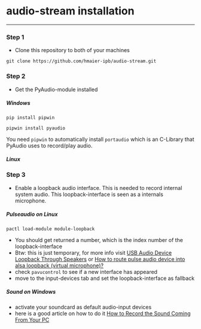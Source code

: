 # audio-stream installation

---

### Step 1

- Clone this repository to both of your machines

`git clone https://github.com/hmaier-ipb/audio-stream.git`

### Step 2

- Get the PyAudio-module installed

##### Windows
`pip install pipwin`

`pipwin install pyaudio`

You need `pipwin` to automatically install `portaudio` which is an C-Library that PyAudio uses to record/play audio. 

##### Linux


### Step 3

- Enable a loopback audio interface. This is needed to record internal system audio. This loopback-interface is seen as a internals microphone.

##### Pulseaudio on Linux
`pactl load-module module-loopback`

- You should get returned a number, which is the index number of the loopback-interface
- Btw: this is just temporary, for more info visit [USB Audio Device Loopback Through Speakers](https://askubuntu.com/questions/19894/usb-audio-device-loopback-through-speakers) or [How to route pulse audio device into alsa loopback (virtual microphone)?](https://askubuntu.com/questions/895216/how-to-route-pulse-audio-device-into-alsa-loopback-virtual-microphone)
- check `pavucontrol` to see if a new interface has appeared
- move to the input-devices tab and set the loopback-interface as fallback

##### Sound on Windows

- activate your soundcard as default audio-input devices
- here is a good article on how to do it [How to Record the Sound Coming From Your PC](https://www.howtogeek.com/217348/how-to-record-the-sound-coming-from-your-pc-even-without-stereo-mix/)